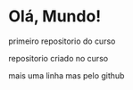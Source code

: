 # Olá, Mundo!
primeiro repositorio do curso

repositorio criado no curso

mais uma linha mas pelo github
